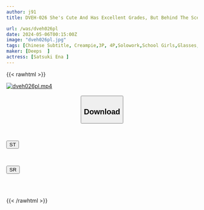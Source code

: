 ```yaml
---
author: j91
title: DVEH-026 She's Cute And Has Excellent Grades, But Behind The Scenes, She's A Reckless J○, And Her Childhood Friend And Private Tutor, The ``condescending Dick Duo'', Are Using An Aphrodisiac To Overwhelm Her! Complete Chin Pressure With Continuous Creampie Combination! Satsuki Ena

url: /was/dveh026pl
date: 2024-05-06T00:15:00Z
image: "dveh026pl.jpg"
tags: [Chinese Subtitle, Creampie,3P, 4P,Solowork,School Girls,Glasses,Drug	]
maker: [Deeps  ]
actress: [Satsuki Ena ]
---
```



{{< rawhtml >}}

<div class="video" data-videoid="9POMx0BXpgSarVJ">
    <a href="javascript:;">
        <img src="/was/dveh026pl/dveh026pl.jpg" width="WIDTH" height="HEIGHT" alt="dveh026pl.mp4" loading="lazy">
    </a>
</div>

<script type="text/javascript" src="https://j91.asia/asset/on-demand-st.js"></script>

<br>
  <link rel="stylesheet" href="https://j91.asia/asset/bs5.css">
  
  <center>
  <button class="btn btn-primary" type="button" data-bs-toggle="collapse" data-bs-target=".multi-collapse" aria-expanded="false" aria-controls="multiCollapseExample1 multiCollapseExample2"><h2>Download</h2></button></center>
</p>
<div class="row">
  <div class="col">
    <div class="collapse multi-collapse" id="multiCollapseExample1">
      <div class="card card-body">
	      	      <br>
<div class="buttons">  
<p><a href="https://streamtape.to/v/9POMx0BXpgSarVJ" target="_blank"><button class="btn-hover color-3"><i class="fa fa-download"></i> ST</button></a></p></div>
    </div>
  </div>
</div>
  <div class="col">
    <div class="collapse multi-collapse" id="multiCollapseExample2">
      <div class="card card-body">
	      <br>
<div class="buttons">
<p><a href="https://rubystm.com/oju8y72xbfe1" target="_blank"><button class="btn-hover color-9"><i class="fa fa-download"></i> SR</button></a></p></div>
<br><br>
      </div>
    </div>
  </div>
</div>

{{< /rawhtml >}}